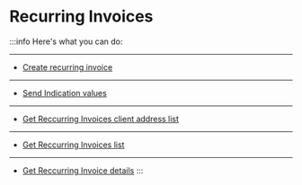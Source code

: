 # Recurring Invoices

:::info Here's what you can do:

---
- [Create recurring invoice](./create-recurring-invoice/)
---
- [Send Indication values](./send-indication-values/)
---
- [Get Reccurring Invoices client address list](./get-recurring-invoices-clients-address-list/)
---
- [Get Reccurring Invoices list](./get-list-of-recurring-invoices/)
---
- [Get Reccurring Invoice details](./get-recurring-invoice-details/)
:::
